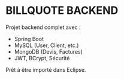 # BILLQUOTE BACKEND

Projet backend complet avec :
- Spring Boot
- MySQL (User, Client, etc.)
- MongoDB (Devis, Factures)
- JWT, BCrypt, Sécurité

Prêt à être importé dans Eclipse.
